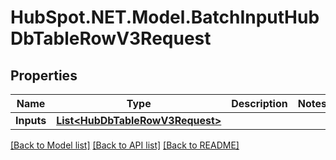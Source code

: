 # HubSpot.NET.Model.BatchInputHubDbTableRowV3Request

## Properties

Name | Type | Description | Notes
------------ | ------------- | ------------- | -------------
**Inputs** | [**List&lt;HubDbTableRowV3Request&gt;**](HubDbTableRowV3Request.md) |  | 

[[Back to Model list]](../README.md#documentation-for-models) [[Back to API list]](../README.md#documentation-for-api-endpoints) [[Back to README]](../README.md)

